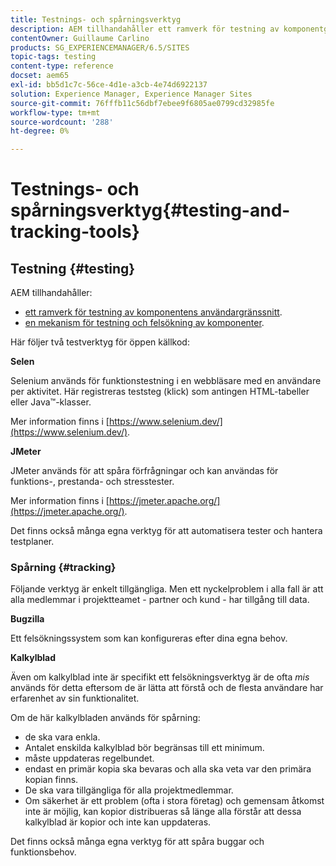 ```yaml
---
title: Testnings- och spårningsverktyg
description: AEM tillhandahåller ett ramverk för testning av komponentgränssnitt och en mekanism för testning och felsökning av komponenter
contentOwner: Guillaume Carlino
products: SG_EXPERIENCEMANAGER/6.5/SITES
topic-tags: testing
content-type: reference
docset: aem65
exl-id: bb5d1c7c-56ce-4d1e-a3cb-4e74d6922137
solution: Experience Manager, Experience Manager Sites
source-git-commit: 76fffb11c56dbf7ebee9f6805ae0799cd32985fe
workflow-type: tm+mt
source-wordcount: '288'
ht-degree: 0%

---
```


# Testnings- och spårningsverktyg{#testing-and-tracking-tools}

## Testning {#testing}

AEM tillhandahåller:

* [ett ramverk för testning av komponentens användargränssnitt](/help/sites-developing/hobbes.md).
* [en mekanism för testning och felsökning av komponenter](/help/sites-developing/developer-mode.md).

Här följer två testverktyg för öppen källkod:

**Selen**

Selenium används för funktionstestning i en webbläsare med en användare per aktivitet. Här registreras teststeg (klick) som antingen HTML-tabeller eller Java™-klasser.

Mer information finns i [https://www.selenium.dev/](https://www.selenium.dev/).

**JMeter**

JMeter används för att spåra förfrågningar och kan användas för funktions-, prestanda- och stresstester.

Mer information finns i [https://jmeter.apache.org/](https://jmeter.apache.org/).

Det finns också många egna verktyg för att automatisera tester och hantera testplaner.

### Spårning {#tracking}

Följande verktyg är enkelt tillgängliga. Men ett nyckelproblem i alla fall är att alla medlemmar i projektteamet - partner och kund - har tillgång till data.

**Bugzilla**

Ett felsökningssystem som kan konfigureras efter dina egna behov.

**Kalkylblad**

Även om kalkylblad inte är specifikt ett felsökningsverktyg är de ofta *mis* används för detta eftersom de är lätta att förstå och de flesta användare har erfarenhet av sin funktionalitet.

Om de här kalkylbladen används för spårning:

* de ska vara enkla.
* Antalet enskilda kalkylblad bör begränsas till ett minimum.
* måste uppdateras regelbundet.
* endast en primär kopia ska bevaras och alla ska veta var den primära kopian finns.
* De ska vara tillgängliga för alla projektmedlemmar.
* Om säkerhet är ett problem (ofta i stora företag) och gemensam åtkomst inte är möjlig, kan kopior distribueras så länge alla förstår att dessa kalkylblad är kopior och inte kan uppdateras.

Det finns också många egna verktyg för att spåra buggar och funktionsbehov.
